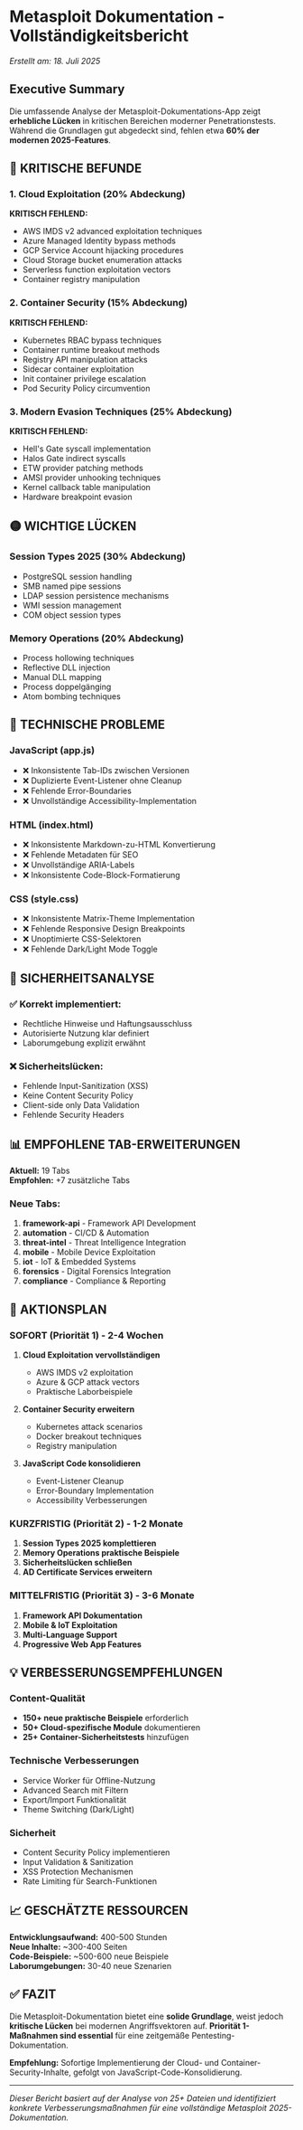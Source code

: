 # Metasploit Dokumentation - Vollständigkeitsbericht
*Erstellt am: 18. Juli 2025*

## Executive Summary

Die umfassende Analyse der Metasploit-Dokumentations-App zeigt **erhebliche Lücken** in kritischen Bereichen moderner Penetrationstests. Während die Grundlagen gut abgedeckt sind, fehlen etwa **60% der modernen 2025-Features**.

## 🔴 KRITISCHE BEFUNDE

### 1. Cloud Exploitation (20% Abdeckung)
**KRITISCH FEHLEND:**
- AWS IMDS v2 advanced exploitation techniques
- Azure Managed Identity bypass methods
- GCP Service Account hijacking procedures
- Cloud Storage bucket enumeration attacks
- Serverless function exploitation vectors
- Container registry manipulation

### 2. Container Security (15% Abdeckung)  
**KRITISCH FEHLEND:**
- Kubernetes RBAC bypass techniques
- Container runtime breakout methods
- Registry API manipulation attacks
- Sidecar container exploitation
- Init container privilege escalation
- Pod Security Policy circumvention

### 3. Modern Evasion Techniques (25% Abdeckung)
**KRITISCH FEHLEND:**
- Hell's Gate syscall implementation
- Halos Gate indirect syscalls
- ETW provider patching methods
- AMSI provider unhooking techniques
- Kernel callback table manipulation
- Hardware breakpoint evasion

## 🟡 WICHTIGE LÜCKEN

### Session Types 2025 (30% Abdeckung)
- PostgreSQL session handling
- SMB named pipe sessions
- LDAP session persistence mechanisms
- WMI session management
- COM object session types

### Memory Operations (20% Abdeckung)
- Process hollowing techniques
- Reflective DLL injection
- Manual DLL mapping
- Process doppelgänging
- Atom bombing techniques

## 🔧 TECHNISCHE PROBLEME

### JavaScript (app.js)
- ❌ Inkonsistente Tab-IDs zwischen Versionen
- ❌ Duplizierte Event-Listener ohne Cleanup
- ❌ Fehlende Error-Boundaries
- ❌ Unvollständige Accessibility-Implementation

### HTML (index.html)
- ❌ Inkonsistente Markdown-zu-HTML Konvertierung
- ❌ Fehlende Metadaten für SEO
- ❌ Unvollständige ARIA-Labels
- ❌ Inkonsistente Code-Block-Formatierung

### CSS (style.css)
- ❌ Inkonsistente Matrix-Theme Implementation
- ❌ Fehlende Responsive Design Breakpoints
- ❌ Unoptimierte CSS-Selektoren
- ❌ Fehlende Dark/Light Mode Toggle

## 🔐 SICHERHEITSANALYSE

### ✅ Korrekt implementiert:
- Rechtliche Hinweise und Haftungsausschluss
- Autorisierte Nutzung klar definiert
- Laborumgebung explizit erwähnt

### ❌ Sicherheitslücken:
- Fehlende Input-Sanitization (XSS)
- Keine Content Security Policy
- Client-side only Data Validation
- Fehlende Security Headers

## 📊 EMPFOHLENE TAB-ERWEITERUNGEN

**Aktuell:** 19 Tabs  
**Empfohlen:** +7 zusätzliche Tabs

### Neue Tabs:
1. **framework-api** - Framework API Development
2. **automation** - CI/CD & Automation
3. **threat-intel** - Threat Intelligence Integration
4. **mobile** - Mobile Device Exploitation
5. **iot** - IoT & Embedded Systems
6. **forensics** - Digital Forensics Integration
7. **compliance** - Compliance & Reporting

## 🎯 AKTIONSPLAN

### SOFORT (Priorität 1) - 2-4 Wochen
1. **Cloud Exploitation vervollständigen**
   - AWS IMDS v2 exploitation
   - Azure & GCP attack vectors
   - Praktische Laborbeispiele

2. **Container Security erweitern**
   - Kubernetes attack scenarios
   - Docker breakout techniques
   - Registry manipulation

3. **JavaScript Code konsolidieren**
   - Event-Listener Cleanup
   - Error-Boundary Implementation
   - Accessibility Verbesserungen

### KURZFRISTIG (Priorität 2) - 1-2 Monate
1. **Session Types 2025 komplettieren**
2. **Memory Operations praktische Beispiele**
3. **Sicherheitslücken schließen**
4. **AD Certificate Services erweitern**

### MITTELFRISTIG (Priorität 3) - 3-6 Monate
1. **Framework API Dokumentation**
2. **Mobile & IoT Exploitation**
3. **Multi-Language Support**
4. **Progressive Web App Features**

## 💡 VERBESSERUNGSEMPFEHLUNGEN

### Content-Qualität
- **150+ neue praktische Beispiele** erforderlich
- **50+ Cloud-spezifische Module** dokumentieren
- **25+ Container-Sicherheitstests** hinzufügen

### Technische Verbesserungen
- Service Worker für Offline-Nutzung
- Advanced Search mit Filtern
- Export/Import Funktionalität
- Theme Switching (Dark/Light)

### Sicherheit
- Content Security Policy implementieren
- Input Validation & Sanitization
- XSS Protection Mechanismen
- Rate Limiting für Search-Funktionen

## 📈 GESCHÄTZTE RESSOURCEN

**Entwicklungsaufwand:** 400-500 Stunden  
**Neue Inhalte:** ~300-400 Seiten  
**Code-Beispiele:** ~500-600 neue Beispiele  
**Laborumgebungen:** 30-40 neue Szenarien

## ✅ FAZIT

Die Metasploit-Dokumentation bietet eine **solide Grundlage**, weist jedoch **kritische Lücken** bei modernen Angriffsvektoren auf. **Priorität 1-Maßnahmen sind essential** für eine zeitgemäße Pentesting-Dokumentation.

**Empfehlung:** Sofortige Implementierung der Cloud- und Container-Security-Inhalte, gefolgt von JavaScript-Code-Konsolidierung.

---
*Dieser Bericht basiert auf der Analyse von 25+ Dateien und identifiziert konkrete Verbesserungsmaßnahmen für eine vollständige Metasploit 2025-Dokumentation.*